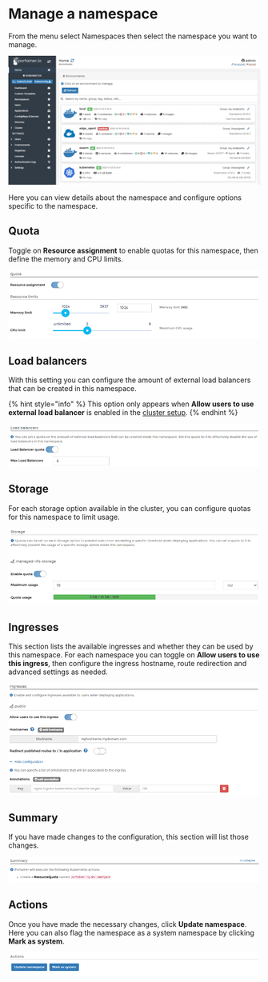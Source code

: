 # Manage a namespace

From the menu select Namespaces then select the namespace you want to manage.

![](../../../.gitbook/assets/2.10-k8s-namespaces-manage-1.gif)

Here you can view details about the namespace and configure options specific to the namespace.

## Quota

Toggle on **Resource assignment** to enable quotas for this namespace, then define the memory and CPU limits.

![](../../../.gitbook/assets/2.9-namespaces-manage-2.png)

## Load balancers

With this setting you can configure the amount of external load balancers that can be created in this namespace.&#x20;

{% hint style="info" %}
This option only appears when **Allow users to use external load balancer** is enabled in the [cluster setup](../cluster/setup.md#allow-users-to-use-external-load-balancer).
{% endhint %}

![](../../../.gitbook/assets/2.10-k8s-namespaces-manage-3.png)

## Storage

For each storage option available in the cluster, you can configure quotas for this namespace to limit usage.

![](../../../.gitbook/assets/2.10-k8s-namespaces-manage-4.png)

## Ingresses

This section lists the available ingresses and whether they can be used by this namespace. For each namespace you can toggle on **Allow users to use this ingress**, then configure the ingress hostname, route redirection and advanced settings as needed.

![](../../../.gitbook/assets/2.9-namespaces-manage-4.png)

## Summary

If you have made changes to the configuration, this section will list those changes.

![](../../../.gitbook/assets/2.9-namespaces-manage-7.png)

## Actions

Once you have made the necessary changes, click **Update namespace**. Here you can also flag the namespace as a system namespace by clicking **Mark as system**.

![](../../../.gitbook/assets/2.9-namespaces-manage-8.png)
